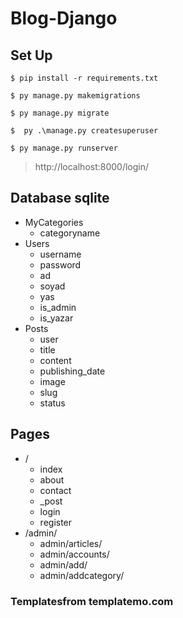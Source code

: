 # Blog-Django



## Set Up


`$ pip install -r requirements.txt`

`$ py manage.py makemigrations`

`$ py manage.py migrate`

`$  py .\manage.py createsuperuser`

`$ py manage.py runserver`

> http://localhost:8000/login/

## Database sqlite

+ MyCategories
    + categoryname
+ Users
    + username
    + password
    + ad
    + soyad
    + yas
    + is_admin
    + is_yazar
+ Posts
    * user
    * title
    * content
    * publishing_date
    * image
    * slug
    * status


## Pages

+ /
    + index
    + about
    + contact
    + _post
    + login
    + register
+ /admin/
    + admin/articles/
    + admin/accounts/
    + admin/add/
    + admin/addcategory/


### Templatesfrom templatemo.com